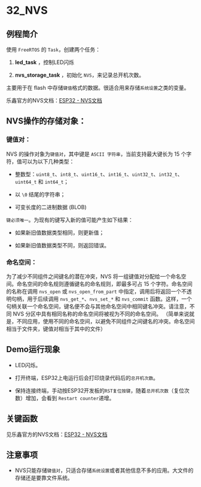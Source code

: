 # 32_NVS

## 例程简介

使用 `FreeRTOS` 的 `Task`，创建两个任务：

1. **led_task** ，控制LED闪烁

2. **nvs_storage_task** ，初始化 `NVS`，来记录总开机次数。

主要用于在 flash 中存储`键值`格式的数据。很适合用来存储`系统设置`之类的变量。

乐鑫官方的NVS文档：[ESP32 - NVS文档](https://docs.espressif.com/projects/esp-idf/zh_CN/stable/esp32/api-reference/storage/nvs_flash.html)


## NVS操作的存储对象：

### 键值对：

NVS 的操作对象为`键值对`，其中键是 `ASCII 字符串`，当前支持最大键长为 15 个字符，值可以为以下几种类型：

* 整数型：`uint8_t`、`int8_t`、`uint16_t`、`int16_t`、`uint32_t`、`int32_t`、`uint64_t` 和 `int64_t`；

* 以 `\0` 结尾的字符串；

* 可变长度的二进制数据 (BLOB)

`键必须唯一`。为现有的键写入新的值可能产生如下结果：

* 如果新旧值数据类型相同，则更新值；

* 如果新旧值数据类型不同，则返回错误。

### 命名空间：

为了减少不同组件之间键名的潜在冲突，NVS 将一组键值对分配给一个命名空间。命名空间的命名规则遵循键名的命名规则，即最多可占 15 个字符。命名空间的名称在调用 `nvs_open` 或 `nvs_open_from_part` 中指定，调用后将返回一个不透明句柄，用于后续调用 `nvs_get_*`、`nvs_set_*` 和 `nvs_commit` 函数。这样，一个句柄关联一个命名空间，键名便不会与其他命名空间中相同键名冲突。请注意，不同 NVS 分区中具有相同名称的命名空间将被视为不同的命名空间。
（简单来说就是，不同应用，使用不同的命名空间，以避免不同组件之间键名的冲突。命名空间相当于文件夹，键值对相当于其中的文件）


## Demo运行现象

* LED闪烁。

* 打开终端，ESP32上电运行后会打印烧录代码后的`总开机次数`。

* 保持连接终端，手动按ESP32开发板的`RST复位按键`，随着`总开机次数`（复位次数）增加，会看到 `Restart counter`递增。


## 关键函数

见乐鑫官方的NVS文档：[ESP32 - NVS文档](https://docs.espressif.com/projects/esp-idf/zh_CN/stable/esp32/api-reference/storage/nvs_flash.html)


## 注意事项

* NVS只能存储`键值对`，只适合存储`系统设置`或者其他信息不多的应用。大文件的存储还是要靠文件系统。
